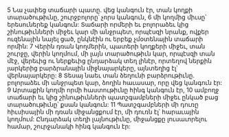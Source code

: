 5 Նա չափեց տաճարի պատը. վեց կանգուն էր, տան կողքի տարածութիւնը, շուրջբոլորը՝ չորս կանգուն, 6 մի կողմից միւսը՝ երեսուներեք կանգուն: Տաճարի որմերի եւ բոլորաձեւ կից շինութիւնների միջեւ կար մի անջրպետ, որպէսզի նրանք, ովքեր ուզենային նայել ցած, ընկնէին ու երբեք չմօտենային տաճարի որմին: 7 Վերին դռան կողմերին, պատերի կողքերի միջեւ, տան շուրջը, վերին կողմում, մի լայն տարածութիւն կար, որպէսզի տան մէջ, վերեւից ու ներքեւից ընդարձակ տեղ լինէր, որտեղով ներքին յարկերից բարձրանային միջնայարկերը, այնտեղից էլ՝ վերնայարկերը: 8 Տեսայ նաեւ տան ձեղունի բարձրութիւնը. բոլորաձեւ մի անջրպետ կար, ձողին հաւասար, որը վեց կանգուն էր: 9 Արտաքին կողմի որմի հաստութիւնը հինգ կանգուն էր, 10 ամբողջ տաճարի եւ կից շինութիւնների պատշգամբների միջեւ ընկած բաց տարածութիւնը՝ քսան կանգուն: 11 Պատշգամբների մի դուռը հիւսիսային մի դռան միջանցքում էր, մի դուռն էլ՝ հարաւային կողմում: Ընդարձակ տեղի լայնութիւնը, միջանցքը լուսաւորելու համար, շուրջանակի հինգ կանգուն էր:
